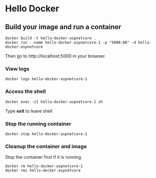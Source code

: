 # Hello Docker

## Build your image and run a container

```
docker build -t hello-docker-aspnetcore .
docker run --name hello-docker-aspnetcore-1 -p "5000:80" -d hello-docker-aspnetcore
```

Then go to http://localhost:5000 in your browser.

### View logs

```
docker logs hello-docker-aspnetcore-1
```

### Access the shell
```
docker exec -it hello-docker-aspnetcore-1 sh
```

Type **exit** to leave shell

### Stop the running container

```
docker stop hello-docker-aspnetcore-1
```

### Cleanup the container and image

Stop the container first if it is running.

```
docker rm hello-docker-aspnetcore-1
docker rmi hello-docker-aspnetcore
```